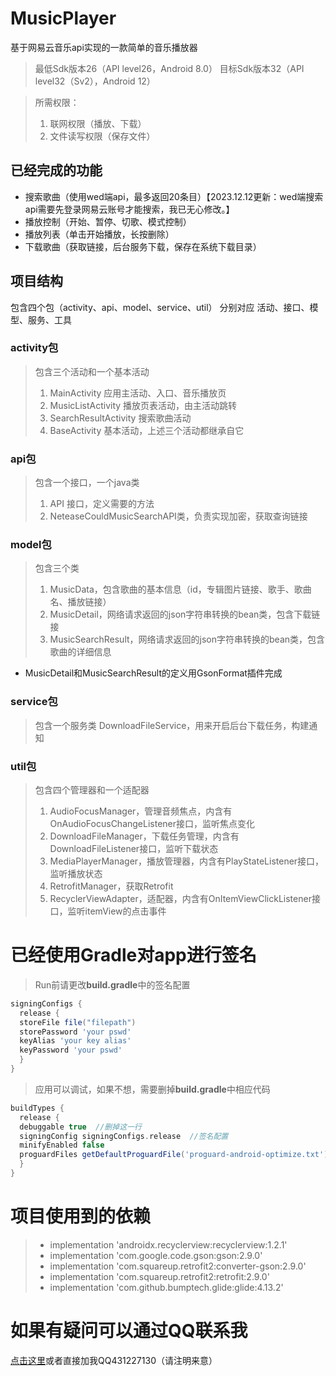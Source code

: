 # MusicPlayer
基于网易云音乐api实现的一款简单的音乐播放器
>最低Sdk版本26（API level26，Android 8.0）
>目标Sdk版本32（API level32（Sv2），Android 12）

>所需权限：
>1. 联网权限（播放、下载）
>2. 文件读写权限（保存文件）
## 已经完成的功能
- 搜索歌曲（使用wed端api，最多返回20条目）【2023.12.12更新：wed端搜索api需要先登录网易云账号才能搜索，我已无心修改。】
- 播放控制（开始、暂停、切歌、模式控制）
- 播放列表（单击开始播放，长按删除）
- 下载歌曲（获取链接，后台服务下载，保存在系统下载目录）
## 项目结构
包含四个包（activity、api、model、service、util）
分别对应 活动、接口、模型、服务、工具
### activity包
> 包含三个活动和一个基本活动
> 1. MainActivity 应用主活动、入口、音乐播放页
> 2. MusicListActivity 播放页表活动，由主活动跳转
> 3. SearchResultActivity 搜索歌曲活动
> 4. BaseActivity 基本活动，上述三个活动都继承自它
### api包
>包含一个接口，一个java类
>1. API 接口，定义需要的方法
>2. NeteaseCouldMusicSearchAPI类，负责实现加密，获取查询链接
### model包
>包含三个类
>1. MusicData，包含歌曲的基本信息（id，专辑图片链接、歌手、歌曲名、播放链接）
>2. MusicDetail，网络请求返回的json字符串转换的bean类，包含下载链接
>3. MusicSearchResult，网络请求返回的json字符串转换的bean类，包含歌曲的详细信息
- MusicDetail和MusicSearchResult的定义用GsonFormat插件完成
### service包
>包含一个服务类
>DownloadFileService，用来开启后台下载任务，构建通知
### util包
>包含四个管理器和一个适配器
>1. AudioFocusManager，管理音频焦点，内含有OnAudioFocusChangeListener接口，监听焦点变化
>2. DownloadFileManager，下载任务管理，内含有DownloadFileListener接口，监听下载状态
>3. MediaPlayerManager，播放管理器，内含有PlayStateListener接口，监听播放状态
>4. RetrofitManager，获取Retrofit
>5. RecyclerViewAdapter，适配器，内含有OnItemViewClickListener接口，监听itemView的点击事件
# 已经使用Gradle对app进行签名
> Run前请更改**build.gradle**中的签名配置
```Groovy
signingConfigs {  
  release {  
  storeFile file("filepath")  
  storePassword 'your pswd'  
  keyAlias 'your key alias'  
  keyPassword 'your pswd'  
  }  
}
```
> 应用可以调试，如果不想，需要删掉**build.gradle**中相应代码
```Groovy
buildTypes {  
  release {  
  debuggable true  //删掉这一行
  signingConfig signingConfigs.release  //签名配置
  minifyEnabled false  
  proguardFiles getDefaultProguardFile('proguard-android-optimize.txt'), 'proguard-rules.pro'  
  }  
}
```
# 项目使用到的依赖
>- implementation 'androidx.recyclerview:recyclerview:1.2.1'  
>- implementation 'com.google.code.gson:gson:2.9.0'  
>- implementation 'com.squareup.retrofit2:converter-gson:2.9.0'  
>- implementation 'com.squareup.retrofit2:retrofit:2.9.0'  
>- implementation 'com.github.bumptech.glide:glide:4.13.2'
# 如果有疑问可以通过QQ联系我
[点击这里](http://wpa.qq.com/msgrd?v=3&uin=431227130&site=qq&menu=yes)或者直接加我QQ431227130（请注明来意）
